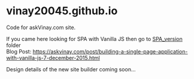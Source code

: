 # vinay20045.github.io
Code for askVinay.com site. 

If you came here looking for SPA with Vanilla JS then go to [SPA_version](SPA_version) folder   
Blog Post: https://askvinay.com/post/building-a-single-page-application-with-vanilla-js-7-december-2015.html

Design details of the new site builder coming soon...
